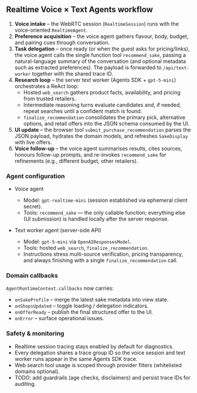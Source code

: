 ## Realtime Voice × Text Agents workflow

1. **Voice intake** – the WebRTC session (`RealtimeSession`) runs with the voice-oriented `RealtimeAgent`.  
2. **Preference acquisition** – the voice agent gathers flavour, body, budget, and pairing cues through conversation.  
3. **Task delegation** – once ready (or when the guest asks for pricing/links), the voice agent calls the single function tool `recommend_sake`, passing a natural-language summary of the conversation (and optional metadata such as extracted preferences). The payload is forwarded to `/api/text-worker` together with the shared trace ID.  
4. **Research loop** – the server text worker (Agents SDK + `gpt-5-mini`) orchestrates a ReAct loop:
   - Hosted `web_search` gathers product facts, availability, and pricing from trusted retailers.  
   - Intermediate reasoning turns evaluate candidates and, if needed, repeat searches until a confident match is found.  
   - `finalize_recommendation` consolidates the primary pick, alternative options, and retail offers into the JSON schema consumed by the UI.  
5. **UI update** – the browser tool `submit_purchase_recommendation` parses the JSON payload, hydrates the domain models, and refreshes `SakeDisplay` with live offers.  
6. **Voice follow-up** – the voice agent summarises results, cites sources, honours follow-up prompts, and re-invokes `recommend_sake` for refinements (e.g., different budget, other retailers).  

### Agent configuration

- Voice agent  
  - Model: `gpt-realtime-mini` (session established via ephemeral client secret).  
  - Tools: `recommend_sake` — the only callable function; everything else (UI submission) is handled locally after the server response.  

- Text worker agent (server-side API)  
  - Model: `gpt-5-mini` via `OpenAIResponsesModel`.  
  - Tools: hosted `web_search`, `finalize_recommendation`.  
  - Instructions stress multi-source verification, pricing transparency, and always finishing with a single `finalize_recommendation` call.  

### Domain callbacks

`AgentRuntimeContext.callbacks` now carries:

- `onSakeProfile` – merge the latest sake metadata into view state.  
- `onShopsUpdated` – toggle loading / delegation indicators.  
- `onOfferReady` – publish the final structured offer to the UI.  
- `onError` – surface operational issues.  

### Safety & monitoring

- Realtime session tracing stays enabled by default for diagnostics.  
- Every delegation shares a trace group ID so the voice session and text worker runs appear in the same Agents SDK trace.  
- Web search tool usage is scoped through provider filters (whitelisted domains optional).  
- TODO: add guardrails (age checks, disclaimers) and persist trace IDs for auditing.  
